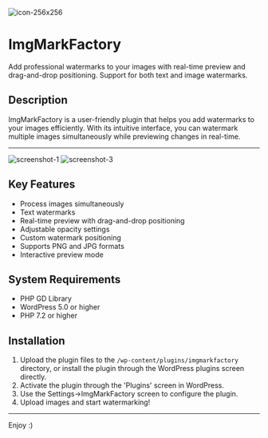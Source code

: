 
![icon-256x256](https://github.com/user-attachments/assets/9c0bfd40-6ffe-41f8-bc8f-db4ac52fe8af)
# ImgMarkFactory
Add professional watermarks to your images with real-time preview and drag-and-drop positioning. Support for both text and image watermarks.

## Description

ImgMarkFactory is a user-friendly plugin that helps you add watermarks to your images efficiently. With its intuitive interface, you can watermark multiple images simultaneously while previewing changes in real-time.

---
![screenshot-1](https://github.com/user-attachments/assets/76a7b8ab-908c-42a0-b0e5-8862bdef7d65)
![screenshot-3](https://github.com/user-attachments/assets/fccb8598-1047-4eb7-98b9-a4e08e763639)

## Key Features

* Process images simultaneously
* Text watermarks
* Real-time preview with drag-and-drop positioning
* Adjustable opacity settings
* Custom watermark positioning
* Supports PNG and JPG formats
* Interactive preview mode

## System Requirements

* PHP GD Library
* WordPress 5.0 or higher
* PHP 7.2 or higher

## Installation

1. Upload the plugin files to the `/wp-content/plugins/imgmarkfactory` directory, or install the plugin through the WordPress plugins screen directly.
2. Activate the plugin through the 'Plugins' screen in WordPress.
3. Use the Settings->ImgMarkFactory screen to configure the plugin.
4. Upload images and start watermarking!

---

Enjoy :)
